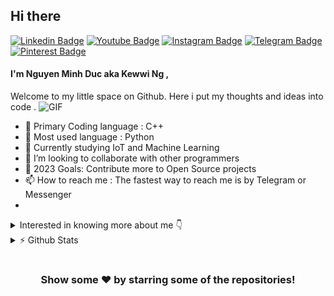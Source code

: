 ## Hi there 

[![Linkedin Badge](https://img.shields.io/badge/-LinkedIn-0e76a8?style=flat-square&logo=Linkedin&logoColor=white)](https://www.linkedin.com/in/itspyguru/)
[![Youtube Badge](https://img.shields.io/badge/-youtube-ff0000?style=flat-square&logo=youtube&logoColor=white)](https://www.youtube.com/@itspyguru)
[![Instagram Badge](https://img.shields.io/badge/-Instagram-e4405f?style=flat-square&logo=Instagram&logoColor=white)](https://www.instagram.com/itspyguru/)
[![Telegram Badge](https://img.shields.io/badge/-Telegram-0088cc?style=flat-square&logo=Telegram&logoColor=white)](https://t.me/itspyguru)
[![Pinterest Badge](https://img.shields.io/badge/Pinterest-E8175D?style=flat-square&logo=pinterest&logoColor=white)](https://www.pinterest.ca/itspyguru)

#### I'm Nguyen Minh Duc aka Kewwi Ng ,

Welcome to my little space on Github. Here i put my thoughts and ideas into code . <img alt="GIF" src="wave.gif" width="60px" /> 

- 🔭 Primary Coding language : C++
- 🐍 Most used language : Python
- 🌱 Currently studying IoT and Machine Learning
- 👯 I’m looking to collaborate with other programmers
- 🥅 2023 Goals: Contribute more to Open Source projects
- 📫 How to reach me : The fastest way to reach me is by Telegram or Messenger
- 
<details>
	<summary>Interested in knowing more about me 👇 </summary>

  <br />
  <img alt="Hououin Kyoma" align="right" src="https://github.com/pyGuru123/pyGuru123/blob/main/assets/madScientist.gif">

  I'm a Student, Developer, and Python Instructor. I like programming, 
  cryptography and designing. I am interested in extra-terrestrials and 
  trying to understand our universe, studying theoretical physics by my own. 
  I like photography and collecting pictures. A simple and down to 
  earth boy who is so keen to learn every day a new thing. 
  <br />
  <p align="center">
    <img src="https://readme-typing-svg.herokuapp.com?lines=I+Love+Python;I'm+passionate+about+ML;I+love+making+Games+and+Apps;&width=400&height=50">
  </p>
  
</details>

<details>
	<summary> ⚡ Github Stats </summary>
	<br />

<div style="display:flex; flex-flow: column wrap;">
	<div style="width:50%">
	  	<a href="https://github.com/pyguru123">
	    		<img src="https://github-readme-stats.vercel.app/api?username=pyguru123&show_icons=true&hide=&count_private=true&title_color=0D1117&text_color=50c878&icon_color=00FFFF&bg_color=0D1117&hide_border=true&show_icons=true" alt="Prajjwal's GitHub stats"/>
	 	 </a>
	</div>
	<div style="width:50%">
	    <a href="https://github.com/pyguru123">
		<img src="https://github-readme-streak-stats.herokuapp.com/?user=pyguru123&stroke=ffffff&background=0D1117&ring=e2fdff&fire=14FE64&currStreakNum=e2fdff&currStreakLabel=e2fdff&sideNums=e2fdff&sideLabels=50c878&dates=50c878&hide_border=true" />
	    </a>
        </div>
</div>

![Profile views](https://komarev.com/ghpvc/?username=pyguru123&label=PROFILE+VIEWS&style=flat-square) 
![GitHub followers](https://img.shields.io/github/followers/pyguru123?style=social)
</details>

#

<div align="center">

### Show some ❤️ by starring some of the repositories!

</div>

<!-- links -->

[Whistle of Darkness]: https://dwhistle.wordpress.com
[youtube]: https://www.youtube.com/c/pyGuru
[instagram]: https://www.instagram.com/prajjwalpathak35
[pinterest]: https://www.pinterest.ca/prajjwalpathak3 
